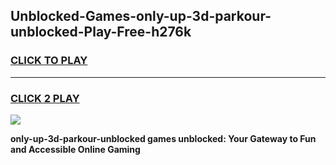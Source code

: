 
## Unblocked-Games-only-up-3d-parkour-unblocked-Play-Free-h276k
<h3>
<a href="https://premium76.site?title=only-up-3d-parkour-unblocked&ref=18A1">CLICK TO PLAY</a></h3>
<hr>

<h3>
<a href="https://premium76.site?title=only-up-3d-parkour-unblocked&ref=18A1">CLICK 2 PLAY</a>
  
</h3>

<a href="https://premium76.site?title=only-up-3d-parkour-unblocked&ref=18A1"><img src="https://clearcache.store/games.png"></a>


**only-up-3d-parkour-unblocked games unblocked: Your Gateway to Fun and Accessible Online Gaming**
